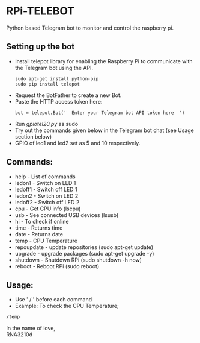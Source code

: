 # RPi-TELEBOT

Python based Telegram bot to monitor and control the raspberry pi.

## Setting up the bot
- Install telepot library for enabling the Raspberry Pi to communicate with the Telegram bot using the API.
  ```
  sudo apt-get install python-pip
  sudo pip install telepot
  ```
- Request the BotFather to create a new Bot.
- Paste the HTTP access token here:
  ```
  bot = telepot.Bot('  Enter your Telegram bot API token here  ')
  ```
 - Run *gpiotel20.py* as sudo 
 - Try out the commands given below in the Telegram bot chat (see Usage section below)
 - GPIO of led1 and led2 set as 5 and 10 respectively.
## Commands:


- help - List of commands
- ledon1 - Switch on LED 1
- ledoff1 - Switch off LED 1
- ledon2 - Switch on LED 2
- ledoff2 - Switch off LED 2
- cpu - Get CPU info (lscpu)
- usb - See connected USB devices (lsusb)
- hi - To check if online
- time - Returns time
- date - Returns date
- temp - CPU Temperature
- repoupdate - update repositories (sudo apt-get update)
- upgrade - upgrade packages (sudo apt-get upgrade -y)
- shutdown - Shutdown RPi (sudo shutdown -h now)
- reboot - Reboot RPi (sudo reboot)

## Usage:
- Use ' / ' before each command
- Example: To check the CPU Temperature;
 ```
 /temp
 ```
 
 In the name of love, <br />
 RNA3210d
